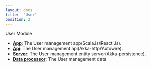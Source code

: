 ```yaml
---
layout: docs
title:  "User"
position: 2
---
```


User Module
- **[App](app.md)**: The User management app(ScalaJs/React Js).
- **[Api](api.md)**: The User management api(Akka-http/Autowire).
- **[Server](server.md)**: The User management entity server(Akka-persistence).
- **[Data processor](dataprocessor.md)**: The User management data